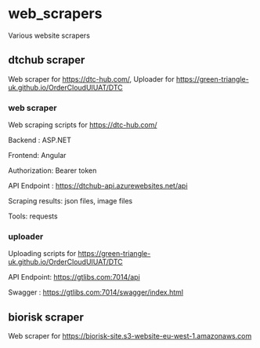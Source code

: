 # web_scrapers
Various website scrapers

## dtchub scraper
Web scraper for https://dtc-hub.com/, Uploader for https://green-triangle-uk.github.io/OrderCloudUIUAT/DTC

### web scraper
Web scraping scripts for https://dtc-hub.com/

Backend : ASP.NET

Frontend: Angular

Authorization: Bearer token

API Endpoint : https://dtchub-api.azurewebsites.net/api

Scraping results: json files, image files

Tools: requests

### uploader
Uploading scripts for https://green-triangle-uk.github.io/OrderCloudUIUAT/DTC

API Endpoint: https://gtlibs.com:7014/api

Swagger : https://gtlibs.com:7014/swagger/index.html

## biorisk scraper

Web scraper for https://biorisk-site.s3-website-eu-west-1.amazonaws.com
